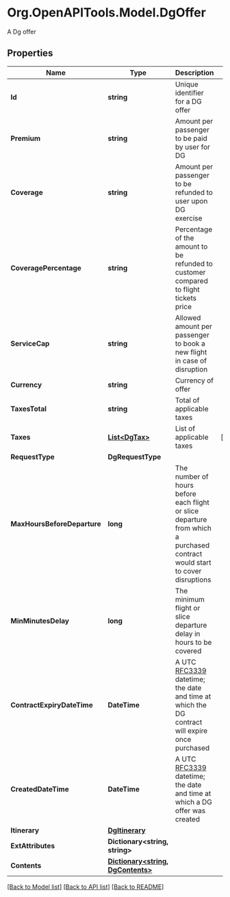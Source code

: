 # Org.OpenAPITools.Model.DgOffer
A Dg offer

## Properties

Name | Type | Description | Notes
------------ | ------------- | ------------- | -------------
**Id** | **string** | Unique identifier for a DG offer | 
**Premium** | **string** | Amount per passenger to be paid by user for DG | 
**Coverage** | **string** | Amount per passenger to be refunded to user upon DG exercise | 
**CoveragePercentage** | **string** | Percentage of the amount to be refunded to customer compared to flight tickets price | 
**ServiceCap** | **string** | Allowed amount per passenger to book a new flight in case of disruption | 
**Currency** | **string** | Currency of offer | 
**TaxesTotal** | **string** | Total of applicable taxes | 
**Taxes** | [**List&lt;DgTax&gt;**](DgTax.md) | List of applicable taxes | [optional] 
**RequestType** | **DgRequestType** |  | 
**MaxHoursBeforeDeparture** | **long** | The number of hours before each flight or slice departure from which a purchased contract would start to cover disruptions | 
**MinMinutesDelay** | **long** | The minimum flight or slice departure delay in hours to be covered | 
**ContractExpiryDateTime** | **DateTime** | A UTC [RFC3339](https://xml2rfc.tools.ietf.org/public/rfc/html/rfc3339.html#anchor14) datetime; the date and time at which the DG contract will expire once purchased | 
**CreatedDateTime** | **DateTime** | A UTC [RFC3339](https://xml2rfc.tools.ietf.org/public/rfc/html/rfc3339.html#anchor14) datetime; the date and time at which a DG offer was created | 
**Itinerary** | [**DgItinerary**](DgItinerary.md) |  | 
**ExtAttributes** | **Dictionary&lt;string, string&gt;** |  | 
**Contents** | [**Dictionary&lt;string, DgContents&gt;**](DgContents.md) |  | 

[[Back to Model list]](../README.md#documentation-for-models) [[Back to API list]](../README.md#documentation-for-api-endpoints) [[Back to README]](../README.md)

